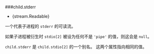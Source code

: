 ###child.stderr

* {stream.Readable}

一个代表子进程的 `stderr` 的可读流。

如果子进程被衍生时 `stdio[2]` 被设为任何不是 `'pipe'` 的值，则这会是 `null`。

`child.stderr` 是 `child.stdio[2]` 的一个别名。
这两个属性指向相同的值。

